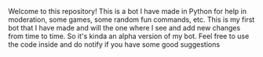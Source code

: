 Welcome to this repository! This is a bot I have made in Python for help in moderation, some games, some random fun commands, etc. This is my first bot that I have made and will the one where I see and add new changes from time to time. So it's kinda an alpha version of my bot. Feel free to use the code inside and do notify if you have some good suggestions
